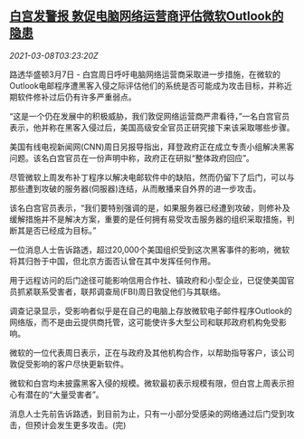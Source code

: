 <!--1615175599000-->
[白宫发警报 敦促电脑网络运营商评估微软Outlook的隐患](https://cn.reuters.com/article/us-wh-microsoft-outlook-risk-0308-idCNKBS2B009U)
------

<div><i>2021-03-08T03:23:20Z</i></div><p>路透华盛顿3月7日 - 白宫周日呼吁电脑网络运营商采取进一步措施，在微软的Outlook电邮程序遭黑客入侵之际评估他们的系统是否可能成为攻击目标，并称近期软件修补过后仍有许多严重弱点。</p><p>“这是一个仍在发展中的积极威胁，我们敦促网络运营商严肃看待，”一名白宫官员表示，他并称在黑客入侵过后，美国高级安全官员正研究接下来该采取哪些步骤。</p><p>美国有线电视新闻网(CNN)周日另报导指出，拜登政府正在成立专责小组解决黑客问题。该名白宫官员在一份声明中称，政府正在研拟“整体政府回应”。</p><p>尽管微软上周发布补丁程序以解决电邮软件中的缺陷，然而仍留下了后门，可以与那些遭到攻破的服务器(伺服器)连结，从而散播来自外界的进一步攻击。</p><p>该名白宫官员表示，“我们要特别强调的是，如果服务器已经遭到攻破，则修补及缓解措施并不是解决方案，重要的是任何拥有易受攻击服务器的组织采取措施，判断其是否已经成为目标。”</p><p>一位消息人士告诉路透，超过20,000个美国组织受到这次黑客事件的影响，微软将其归咎于中国，但北京方面否认曾在其中发挥任何作用。</p><p>用于远程访问的后门途径可能影响信用合作社、镇政府和小型企业，已促使美国官员抓紧联系受害者，联邦调查局(FBI)周日敦促他们与其联络。</p><p>调查记录显示，受影响者似乎是在自己的电脑上存放微软电子邮件程序Outlook的网络版，而不是由云提供商托管，这可能使许多大型公司和联邦政府机构免受影响。</p><p>微软的一位代表周日表示，正在与政府及其他机构合作，以帮助指导客户，该公司敦促受影响的客户尽快更新软件。</p><p>微软和白宫均未披露黑客入侵的规模。微软最初表示规模有限，但白宫上周表示担心有潜在的“大量受害者”。</p><p>消息人士先前告诉路透，到目前为止，只有一小部分受感染的网络通过后门受到攻击，但预计会发生更多攻击。(完)</p>
